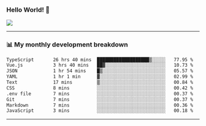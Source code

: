 ### Hello World! 👋

<a>
  <img align="center" src="https://github-readme-stats.vercel.app/api?username=megatunger&count_private=true&include_all_commits=true&bg_color=30,56CCF2,2F80ED&title_color=fff&text_color=fff" />
</a>

------
### 📊 My monthly development breakdown

<!--START_SECTION:waka-->

```txt
TypeScript       26 hrs 40 mins  ███████████████████▒░░░░░   77.95 %
Vue.js           3 hrs 40 mins   ██▓░░░░░░░░░░░░░░░░░░░░░░   10.73 %
JSON             1 hr 54 mins    █▒░░░░░░░░░░░░░░░░░░░░░░░   05.57 %
YAML             1 hr 1 min      ▓░░░░░░░░░░░░░░░░░░░░░░░░   02.99 %
Text             17 mins         ▒░░░░░░░░░░░░░░░░░░░░░░░░   00.84 %
CSS              8 mins          ░░░░░░░░░░░░░░░░░░░░░░░░░   00.42 %
.env file        7 mins          ░░░░░░░░░░░░░░░░░░░░░░░░░   00.37 %
Git              7 mins          ░░░░░░░░░░░░░░░░░░░░░░░░░   00.37 %
Markdown         7 mins          ░░░░░░░░░░░░░░░░░░░░░░░░░   00.36 %
JavaScript       3 mins          ░░░░░░░░░░░░░░░░░░░░░░░░░   00.18 %
```

<!--END_SECTION:waka-->

------
